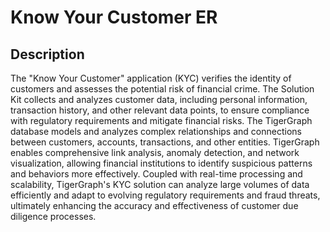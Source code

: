 # Know Your Customer ER

## Description

The "Know Your Customer" application (KYC) verifies the identity of customers and assesses the potential risk of financial crime.  The Solution Kit collects and analyzes customer data, including personal information, transaction history, and other relevant data points, to ensure compliance with regulatory requirements and mitigate financial risks. The TigerGraph database models and analyzes complex relationships and connections between customers, accounts, transactions, and other entities. TigerGraph enables comprehensive link analysis, anomaly detection, and network visualization, allowing financial institutions to identify suspicious patterns and behaviors more effectively. Coupled with real-time processing and scalability, TigerGraph's KYC solution can analyze large volumes of data efficiently and adapt to evolving regulatory requirements and fraud threats, ultimately enhancing the accuracy and effectiveness of customer due diligence processes.

